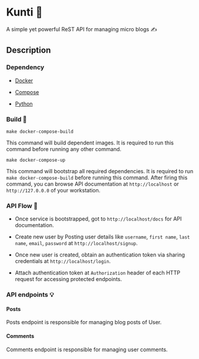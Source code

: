 # Kunti 👸

A simple yet powerful ReST API for managing micro blogs ✍️


## Description

### Dependency

* [Docker][docker]

* [Compose][compose]

* [Python][python]


### Build 🔧

```
make docker-compose-build
```

This command will build dependent images. It is required to run this command
before running any other command.

```
make docker-compose-up
```
This command will bootstrap all required dependencies. It is required to run
`make docker-compose-build` before running this command. After firing this
command, you can browse API documentation at `http://localhost` or
`http://127.0.0.0` of your workstation.


### API Flow 🍨


* Once service is bootstrapped, got to `http://localhost/docs` for API
  documentation.

* Create new user by Posting user details like `username`, `first name`,
  `last name`, `email`, `password` at `http://localhost/signup`.

* Once new user is created, obtain an authentication token via sharing
  credentials at `http://localhost/login`.

* Attach authentication token at `Authorization` header of each HTTP request for
  accessing protected endpoints.


### API endpoints 💡


#### Posts

Posts endpoint is responsible for managing blog posts of User.

#### Comments

Comments endpoint is responsible for managing user comments.

[docker]: https://docker.com
[compose]: https://docs.docker.com/compose/
[python]: https://python.org
